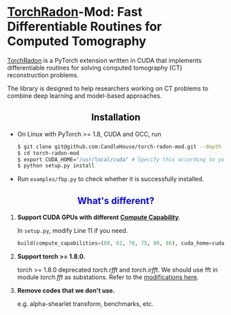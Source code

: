 # [TorchRadon](https://github.com/matteo-ronchetti/torch-radon)-Mod: Fast Differentiable Routines for Computed Tomography

[TorchRadon](https://github.com/matteo-ronchetti/torch-radon) is a PyTorch extension written in CUDA that implements differentiable routines for solving computed tomography (CT) reconstruction problems.

The library is designed to help researchers working on CT problems to combine deep learning and model-based approaches.

<h2 align="center" style="color: black">
  Installation
</h2>

- On Linux with PyTorch >= 1.8, CUDA and GCC, run

  ```sh
  $ git clone git@github.com:CandleHouse/torch-radon-mod.git --depth 1
  $ cd torch-radon-mod
  $ export CUDA_HOME="/usr/local/cuda" # Specify this according to your situation.
  $ python setup.py install
  ```

- Run `examples/fbp.py` to check whether it is successfully installed.

<h2 align="center" style="color: blue">
  What's different?
</h2>


1. **Support CUDA GPUs with different [Compute Capability](https://developer.nvidia.com/cuda-gpus)**.

   In `setup.py`, modify Line 11 if you need.
   
   ```py
   build(compute_capabilities=(60, 61, 70, 75, 80, 86), cuda_home=cuda_home)
   ```


2. **Support torch >= 1.8.0.**

   torch >= 1.8.0 deprecated *torch.rfft* and *torch.irfft*. We should use fft in module *torch.fft* as substations. Refer to the [modifications here](https://github.com/CandleHouse/torch-radon-mod/commit/4fff5999c788829da9b044e3d22db1c650043ead#diff-d039beda73403cb00f204b3df845779f304448852484347ce8b18b0449d88b1f).

3. **Remove codes that we don't use.**

   e.g. alpha-shearlet transform, benchmarks, etc.

